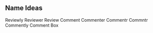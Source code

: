 Name Ideas
--------------------------------------------------------------------------------

Reviewly
Reviewer
Review
Comment
Commenter
Commentr
Commntr
Commently
Comment Box
